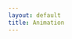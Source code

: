 ```yaml
---
layout: default
title: Animation
---
```


<style>

.title {
    left: 0;
    line-height: 5rem;
    position: absolute;
    text-align: center;
    top: 35%;
    width: 100%;
    letter-spacing: 0.0px;
    word-spacing: -1px;
   -webkit-text-stroke-width: 2px;
   -webkit-text-stroke-color: black;
    -webkit-animation: fadein 2s; /* Safari, Chrome and Opera > 12.1 */
       -moz-animation: fadein 2s; /* Firefox < 16 */
        -ms-animation: fadein 2s; /* Internet Explorer */
         -o-animation: fadein 2s; /* Opera < 12.1 */
            animation: fadein 2s;
}
.title h2 {
    font-size:5rem;
    font-weight: 420;
}

.title h4 {
    font-size:3rem;
    font-weight: 400;
}

@media only screen and (max-width: 600px) {
  .title {
    line-height: 4.5rem;
      top: 25%;

    }
}

@keyframes fadein {
    from { opacity: 0; }
    to   { opacity: 1; }
}

/* Firefox < 16 */
@-moz-keyframes fadein {
    from { opacity: 0; }
    to   { opacity: 1; }
}

/* Safari, Chrome and Opera > 12.1 */
@-webkit-keyframes fadein {
    from { opacity: 0; }
    to   { opacity: 1; }
}

/* Internet Explorer */
@-ms-keyframes fadein {
    from { opacity: 0; }
    to   { opacity: 1; }
}

/* Opera < 12.1 */
@-o-keyframes fadein {
    from { opacity: 0; }
    to   { opacity: 1; }
}

canvas {
    position: absolute;
    width: 80%;
    height:100px;
    z-index: -100;
}
</style>

<script id="vert" type="x-shader/x-vertex">
    #include <common>
    varying vec2 vUv;
    void main() {
        vUv = uv;
        gl_Position = projectionMatrix * modelViewMatrix * vec4(position, 1.0);
    }
</script>

<script id="default-frag" type="x-shader/x-fragment">
varying vec2 vUv;
void main () {
    gl_FragColor = vec4(.05);
}
</script>

<script src="{{absolute_url}}/js/three.js"></script>
<script src="{{absolute_url}}/js/ShaderLoader.js"></script>
<canvas id="canvasID"></canvas>
<script>

var scene = new THREE.Scene();
var width = window.innerWidth;
var height = window.innerHeight;
var camera = new THREE.OrthographicCamera( - 1, 1, 1, - 1, 0, 1 );
var container = document.getElementById("canvasID");
var clock = new THREE.Clock();
    clock.start();
var shaderloader = new ShaderLoader();
var renderer = new THREE.WebGLRenderer({canvas:container});
var targetPos = new THREE.Vector2(0.5, 0.5);
var vel = new THREE.Vector2(0.0, 0.0);
var pos = new THREE.Vector2(0.5, 0.5);

renderer.setPixelRatio( window.devicePixelRatio*0.5);
renderer.setSize( innerWidth, innerHeight);
renderer.setClearColor (0x000000, 1);
document.body.appendChild( renderer.domElement );

window.addEventListener( 'resize', onWindowResize, false );

var uniforms =  {
	iTime: { type:"f", value: 1.0 },
    mouseN : { type:"v2", value: pos},
    mouse : { type:"v2", value: pos},
    zoom : { type:"f", value : .0 },
    sRatio : { type:"f", value : innerWidth/innerHeight },
    alpha : { type:"f", value : 0.0 }
};

var lowMaterial = new THREE.ShaderMaterial({
    uniforms : uniforms,
    vertexShader: document.querySelector( '#vert' ).textContent.trim(),
    fragmentShader: document.querySelector( '#default-frag' ).textContent.trim()
});

shaderloader.loadAndSet("{{absolute_url}}/assets/shaders/fractal_low.fsh",
                        lowMaterial,
                        "fragmentShader");

var postPlane = new THREE.PlaneBufferGeometry( 2, 2 );
postQuad = new THREE.Mesh( postPlane, lowMaterial );
scene.add(postQuad);
updateMouseUniforms(pos.x, pos.y);

function updateMouseUniforms(x,y)
{
    var mouse = new THREE.Vector2(x*3.14, y*3.14 );
    uniforms.mouse.value = mouse;
    var mouseN = new THREE.Vector2(x*20.0-10.0, y*30. - 15. );
    uniforms.mouseN.value = mouseN;
}

document.onmousemove = function(e){
    targetPos.x = (e.pageX/width);
    targetPos.y = (e.pageY/height);
}

var lastTime = 0.0;

function render() {
    var elapsed = clock.getElapsedTime();
    uniforms.iTime.value = elapsed*0.1;
    uniforms.alpha.value = Math.min(1.0,elapsed);

    var tmp = targetPos.clone();

    var delta = tmp.sub(pos);
    var length = delta.length();

    delta = delta.normalize();
    var d = elapsed - lastTime;

    pos.setX(pos.x + delta.x * length * d * 5);
    pos.setY(pos.y + delta.y * length * d * 5);    
    updateMouseUniforms(pos.x, pos.y);
    requestAnimationFrame( render );
    renderer.render( scene, camera );
    lastTime = elapsed;
}

document.addEventListener("touchmove", onDocumentTouchmove, false);

function onDocumentTouchmove( event ) {
    event.preventDefault();
    event.stopPropagation();
    targetPos.x = (event.targetTouches[ 0 ].pageX/width),
    targetPos.y = (event.targetTouches[ 0 ].pageY/height);

}

function onWindowResize() {
    var aspect = window.innerWidth / window.innerHeight;
    uniforms.sRatio.value = aspect;
    camera.aspect = aspect;
    camera.updateProjectionMatrix();

    renderer.setSize( window.innerWidth, window.innerHeight );
}

render();
</script>

